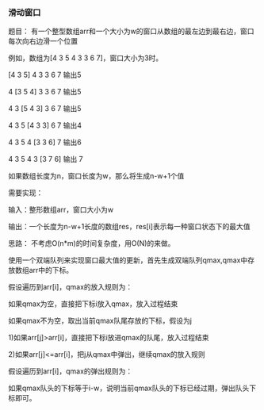 ### 滑动窗口
题目：
有一个整型数组arr和一个大小为w的窗口从数组的最左边到最右边，窗口每次向右边滑一个位置

例如，数组为[4 3 5 4 3 3 6 7]，窗口大小为3时。

[4 3 5] 4 3 3 6 7 输出5

4 [3 5 4] 3 3 6 7 输出5

4 3 [5 4 3] 3 6 7 输出5

4 3 5 [4 3 3] 6 7 输出4

4 3 5 4 [3 3 6] 7 输出6

4 3 5 4 3 [3 7 6] 输出 7

如果数组长度为n，窗口长度为w，那么将生成n-w+1个值

需要实现：

输入：整形数组arr，窗口大小为w

输出：一个长度为n-w+1长度的数组res，res[i]表示每一种窗口状态下的最大值

思路：
不考虑O(n*m)的时间复杂度，用O(N)的来做。

使用一个双端队列来实现窗口最大值的更新，首先生成双端队列qmax,qmax中存放数组arr中的下标。

假设遍历到arr[i]，qmax的放入规则为：

如果qmax为空，直接把下标i放入qmax，放入过程结束

如果qmax不为空，取出当前qmax队尾存放的下标，假设为j

1)如果arr[j]>arr[i]，直接把下标i放进qmax的队尾，放入过程结束

2)如果arr[j]<=arr[i]，把j从qmax中弹出，继续qmax的放入规则

假设遍历到arr[i]，qmax的弹出规则为：

如果qmax队头的下标等于i-w，说明当前qmax队头的下标已经过期，弹出队头下标即可。